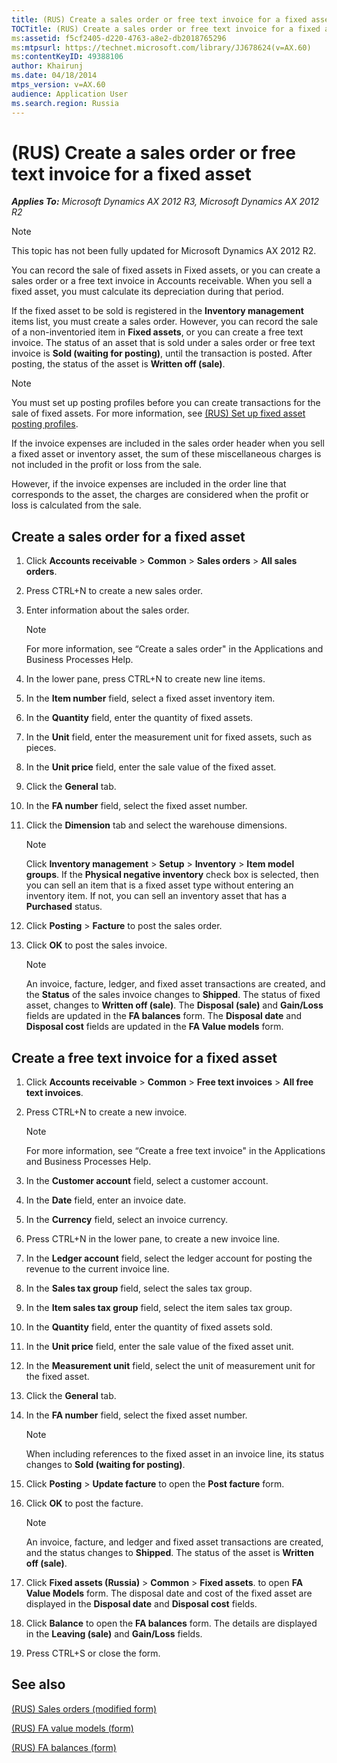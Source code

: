 ```yaml
---
title: (RUS) Create a sales order or free text invoice for a fixed asset
TOCTitle: (RUS) Create a sales order or free text invoice for a fixed asset
ms:assetid: f5cf2405-d220-4763-a8e2-db2018765296
ms:mtpsurl: https://technet.microsoft.com/library/JJ678624(v=AX.60)
ms:contentKeyID: 49388106
author: Khairunj
ms.date: 04/18/2014
mtps_version: v=AX.60
audience: Application User
ms.search.region: Russia
---
```


# (RUS) Create a sales order or free text invoice for a fixed asset 


_**Applies To:** Microsoft Dynamics AX 2012 R3, Microsoft Dynamics AX 2012 R2_


> [!NOTE]
> <P>This topic has not been fully updated for Microsoft Dynamics AX 2012 R2.</P>



You can record the sale of fixed assets in Fixed assets, or you can create a sales order or a free text invoice in Accounts receivable. When you sell a fixed asset, you must calculate its depreciation during that period.

If the fixed asset to be sold is registered in the **Inventory management** items list, you must create a sales order. However, you can record the sale of a non-inventoried item in **Fixed assets**, or you can create a free text invoice. The status of an asset that is sold under a sales order or free text invoice is **Sold (waiting for posting)**, until the transaction is posted. After posting, the status of the asset is **Written off (sale)**.


> [!NOTE]
> <P>You must set up posting profiles before you can create transactions for the sale of fixed assets. For more information, see <A href="rus-set-up-fixed-asset-posting-profiles.md">(RUS) Set up fixed asset posting profiles</A>.</P>



If the invoice expenses are included in the sales order header when you sell a fixed asset or inventory asset, the sum of these miscellaneous charges is not included in the profit or loss from the sale.

However, if the invoice expenses are included in the order line that corresponds to the asset, the charges are considered when the profit or loss is calculated from the sale.

## Create a sales order for a fixed asset

1.  Click **Accounts receivable** \> **Common** \> **Sales orders** \> **All sales orders**.

2.  Press CTRL+N to create a new sales order.

3.  Enter information about the sales order.
    

    > [!NOTE]
    > <P>For more information, see “Create a sales order" in the Applications and Business Processes Help.</P>



4.  In the lower pane, press CTRL+N to create new line items.

5.  In the **Item number** field, select a fixed asset inventory item.

6.  In the **Quantity** field, enter the quantity of fixed assets.

7.  In the **Unit** field, enter the measurement unit for fixed assets, such as pieces.

8.  In the **Unit price** field, enter the sale value of the fixed asset.

9.  Click the **General** tab.

10. In the **FA number** field, select the fixed asset number.

11. Click the **Dimension** tab and select the warehouse dimensions.
    

    > [!NOTE]
    > <P>Click <STRONG>Inventory management</STRONG> &gt; <STRONG>Setup</STRONG> &gt; <STRONG>Inventory</STRONG> &gt; <STRONG>Item model groups</STRONG>. If the <STRONG>Physical negative inventory</STRONG> check box is selected, then you can sell an item that is a fixed asset type without entering an inventory item. If not, you can sell an inventory asset that has a <STRONG>Purchased</STRONG> status.</P>



12. Click **Posting** \> **Facture** to post the sales order.

13. Click **OK** to post the sales invoice.
    

    > [!NOTE]
    > <P>An invoice, facture, ledger, and fixed asset transactions are created, and the <STRONG>Status</STRONG> of the sales invoice changes to <STRONG>Shipped</STRONG>. The status of fixed asset, changes to <STRONG>Written off (sale)</STRONG>. The <STRONG>Disposal (sale)</STRONG> and <STRONG>Gain/Loss</STRONG> fields are updated in the <STRONG>FA balances</STRONG> form. The <STRONG>Disposal date</STRONG> and <STRONG>Disposal cost</STRONG> fields are updated in the <STRONG>FA Value models</STRONG> form.</P>



## Create a free text invoice for a fixed asset

1.  Click **Accounts receivable** \> **Common** \> **Free text invoices** \> **All free text invoices**.

2.  Press CTRL+N to create a new invoice.
    

    > [!NOTE]
    > <P>For more information, see “Create a free text invoice" in the Applications and Business Processes Help.</P>



3.  In the **Customer account** field, select a customer account.

4.  In the **Date** field, enter an invoice date.

5.  In the **Currency** field, select an invoice currency.

6.  Press CTRL+N in the lower pane, to create a new invoice line.

7.  In the **Ledger account** field, select the ledger account for posting the revenue to the current invoice line.

8.  In the **Sales tax group** field, select the sales tax group.

9.  In the **Item sales tax group** field, select the item sales tax group.

10. In the **Quantity** field, enter the quantity of fixed assets sold.

11. In the **Unit price** field, enter the sale value of the fixed asset unit.

12. In the **Measurement unit** field, select the unit of measurement unit for the fixed asset.

13. Click the **General** tab.

14. In the **FA number** field, select the fixed asset number.
    

    > [!NOTE]
    > <P>When including references to the fixed asset in an invoice line, its status changes to <STRONG>Sold (waiting for posting)</STRONG>.</P>



15. Click **Posting** \> **Update facture** to open the **Post facture** form.

16. Click **OK** to post the facture.
    

    > [!NOTE]
    > <P>An invoice, facture, and ledger and fixed asset transactions are created, and the status changes to <STRONG>Shipped</STRONG>. The status of the asset is <STRONG>Written off (sale)</STRONG>.</P>



17. Click **Fixed assets (Russia)** \> **Common** \> **Fixed assets**. to open **FA Value Models** form. The disposal date and cost of the fixed asset are displayed in the **Disposal date** and **Disposal cost** fields.

18. Click **Balance** to open the **FA balances** form. The details are displayed in the **Leaving (sale)** and **Gain/Loss** fields.

19. Press CTRL+S or close the form.

## See also

[(RUS) Sales orders (modified form)](https://technet.microsoft.com/library/jj733272\(v=ax.60\))

[(RUS) FA value models (form)](https://technet.microsoft.com/library/jj856113\(v=ax.60\))

[(RUS) FA balances (form)](https://technet.microsoft.com/library/jj711559\(v=ax.60\))

  


